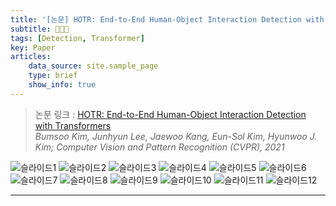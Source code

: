 ```yaml
---
title: '[논문] HOTR: End-to-End Human-Object Interaction Detection with Transformers'
subtitle: 👩🏻‍💻
tags: [Detection, Transformer]
key: Paper
articles:
    data_source: site.sample_page
    type: brief
    show_info: true
---
```



> 논문 링크 : [HOTR: End-to-End Human-Object Interaction Detection with Transformers](https://arxiv.org/abs/2104.13682)<br>
_Bumsoo Kim, Junhyun Lee, Jaewoo Kang, Eun-Sol Kim, Hyunwoo J. Kim; Computer Vision and Pattern Recognition (CVPR), 2021_


![슬라이드1](https://user-images.githubusercontent.com/121393261/218855931-87364124-14ef-4159-a97d-5640b821d0e5.PNG)
![슬라이드2](https://user-images.githubusercontent.com/121393261/218855940-18476a92-10a1-4868-9e78-8a7612eead83.PNG)
![슬라이드3](https://user-images.githubusercontent.com/121393261/218855946-1faeabcd-73cd-4cd3-9cb6-57cbc24f7a6c.PNG)
![슬라이드4](https://user-images.githubusercontent.com/121393261/218855951-614f3ed4-e7b5-41a8-b735-c1ae7da98950.PNG)
![슬라이드5](https://user-images.githubusercontent.com/121393261/218855954-38eeb965-d526-4765-81fa-595da54b1837.PNG)
![슬라이드6](https://user-images.githubusercontent.com/121393261/218855959-935dcb0a-b259-4c6d-93fc-8f46b2cd9ade.PNG)
![슬라이드7](https://user-images.githubusercontent.com/121393261/218855962-04297497-3825-4560-806c-821e319d2781.PNG)
![슬라이드8](https://user-images.githubusercontent.com/121393261/218855967-73707bef-a4bc-4395-a593-305d1122e829.PNG)
![슬라이드9](https://user-images.githubusercontent.com/121393261/218855971-8a324911-afd2-46d7-84b7-418f4c46af1d.PNG)
![슬라이드10](https://user-images.githubusercontent.com/121393261/218855977-a8341af4-8717-4f1f-90f2-dd1abf8cb134.PNG)
![슬라이드11](https://user-images.githubusercontent.com/121393261/218855980-5579e119-8dec-4176-acd5-af6d6c818feb.PNG)
![슬라이드12](https://user-images.githubusercontent.com/121393261/218855984-437de42e-d02a-4410-acb6-4e8f6fe660ed.PNG)


- - - -

